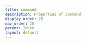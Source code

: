```yaml
---
title: command
description: Properties of command
display_order: 25
nav_order: 25
parent: Index
layout: default
---
```



